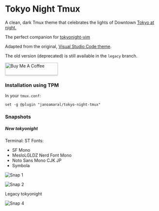 # Tokyo Night Tmux

A clean, dark Tmux theme that celebrates the lights of Downtown [Tokyo at night.](https://www.google.com/search?q=tokyo+night&newwindow=1&sxsrf=ACYBGNRiOGCstG_Xohb8CgG5UGwBRpMIQg:1571032079139&source=lnms&tbm=isch&sa=X&ved=0ahUKEwiayIfIhpvlAhUGmuAKHbfRDaIQ_AUIEigB&biw=1280&bih=666&dpr=2)

The perfect companion for [tokyonight-vim](https://github.com/ghifarit53/tokyonight-vim)

Adapted from the original, [Visual Studio Code theme](https://github.com/enkia/tokyo-night-vscode-theme).

The old version (deprecated) is still available in the `legacy` branch.

<a href="https://www.buymeacoffee.com/jano" target="_blank"><img src="https://www.buymeacoffee.com/assets/img/custom_images/orange_img.png" alt="Buy Me A Coffee" style="height: 41px !important;width: 174px !important;box-shadow: 0px 3px 2px 0px rgba(190, 190, 190, 0.5) !important;-webkit-box-shadow: 0px 3px 2px 0px rgba(190, 190, 190, 0.5) !important;" ></a>

### Installation using TPM

In your `tmux.conf`:
```
set -g @plugin "janoamaral/tokyo-night-tmux"
```

### Snapshots

##### New tokyonight

Terminal: ST
Fonts:
  - SF Mono
  - MesloLGLDZ Nerd Font Mono
  - Noto Sans Mono CJK JP
  - Symbola

![Snap 1](snaps/n01.png)

![Snap 2](snaps/n02.png)


Legacy tokyonight

![Snap 4](snaps/l01.png)

